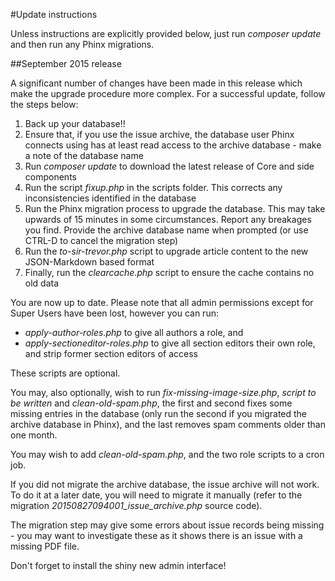 #Update instructions

Unless instructions are explicitly provided below, just run *composer update* and then run any Phinx migrations.

##September 2015 release

A significant number of changes have been made in this release which make the upgrade procedure more complex. For a successful update, follow the steps below:

1. Back up your database!!
3.  Ensure that, if you use the issue archive, the database user Phinx connects using has at least read access to the archive database - make a note of the database name
3. Run *composer update* to download the latest release of Core and side components
4. Run the script *fixup.php* in the scripts folder. This corrects any inconsistencies identified in the database
6. Run the Phinx migration process to upgrade the database. This may take upwards of 15 minutes in some circumstances. Report any breakages you find. Provide the archive database name when prompted (or use CTRL-D to cancel the migration step)
7. Run the *to-sir-trevor.php* script to upgrade article content  to the new JSON-Markdown based format
8. Finally, run the *clearcache.php* script to ensure the cache contains no old data

You are now up to date. Please note that all admin permissions except for Super Users have been lost, however you can run:

- *apply-author-roles.php* to give all authors a role, and
- *apply-sectioneditor-roles.php* to give all section editors their own role, and strip former section editors of access

These scripts are optional.

You may, also optionally, wish to run *fix-missing-image-size.php*, *script to be written* and *clean-old-spam.php*, the first and second fixes some missing entries in the database (only run the second if you migrated the archive database in Phinx), and the last removes spam comments older than one month.

You may wish to add *clean-old-spam.php*, and the two role scripts to a cron job.

If you did not migrate the archive database, the issue archive will not work. To do it at a later date, you will need to migrate it manually (refer to the migration *20150827094001_issue_archive.php* source code).

The migration step may give some errors about issue records being missing - you may want to investigate these as it shows there is an issue with a missing PDF file.

Don't forget to install the shiny new admin interface!